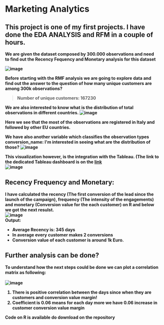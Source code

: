 # Marketing Analytics 
## This project is one of my first projects. I have done the EDA ANALYSIS and RFM in a couple of hours. <b /> 
**We are given the dataset composed by 300.000 observations and need to find out the Recency Fequency and Monetary analysis for this dataset**<b /> <b /> 

![image](https://user-images.githubusercontent.com/90762709/133905592-c0d3cb4b-0fd8-4dce-986c-5f24bac4de99.png) <b />

Before starting with the RMF analysis we are going to explore data and find out the answer to the question of how many unique customers are among 300k observations? <b />
> Number of unique customers: 167230 <b />

We are also interested to know what is the distribution of total observations in different countries. <b /> <b /> 
![image](https://user-images.githubusercontent.com/90762709/133923943-318e5975-d130-4f90-bd0e-cf8bd6fd5663.png) <b />

Here we see that the most of the observations are registered in Italy and followed by other EU countries. <b />


We have also another variable which classifies the observation types conversion_name: I'm interested in seeing what are the distribution of those?  <b />  <b /> 
![image](https://user-images.githubusercontent.com/90762709/133924500-eaeced7f-23ea-435b-af9d-dbf760791b11.png) <b />

This visualization however, is the integration with the Tableau. (The link to the dedicated Tableau dashboard is on the [link](https://public.tableau.com/app/profile/ibrahim7264/viz/Marketing_16311865946370/Dashboard1) <br /> <b /> 
![image](https://user-images.githubusercontent.com/90762709/133924515-4ce3f358-7a28-4022-9126-cda628266fad.png) <br />

## Recency Frequency and Monetary:<br />
I have calculated the recency (The first conversion of the lead since the launch of the campaign), frequency (The intensity of the engagements) and monetary (Conversion value for the each customer) on R and below we got the next resulst. <br />
![image](https://user-images.githubusercontent.com/90762709/133924939-e1448bd5-0b9f-447c-bc2d-aadc648c497b.png)<br />
Output: 
  - Average Recency is: 345 days
  - In average every customer makes 2 conversions
  - Conversion value of each customer is around 1k Euro.

## Further analysis can be done?
To understand how the next steps could be done we can plot a correlation matrix as following: <br /><br />
![image](https://user-images.githubusercontent.com/90762709/133925161-27640b03-b1e2-45f0-8b5b-e6becf940c1e.png) <br />
1. There is positive correlation between the days since when they are customers and conversion value margin!
2. Coefficient is 0.06 means for each day more we have 0.06 increase in customer conversion value margin

**Code on R is available do download on the repository**






